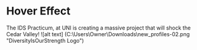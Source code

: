 # Hover Effect
The IDS Practicum, at UNI is creating a massive project that will shock the Cedar Valley!
![alt text] (C:\Users\Owner\Downloads\new_profiles-02.png "DiversityIsOurStrength Logo")
